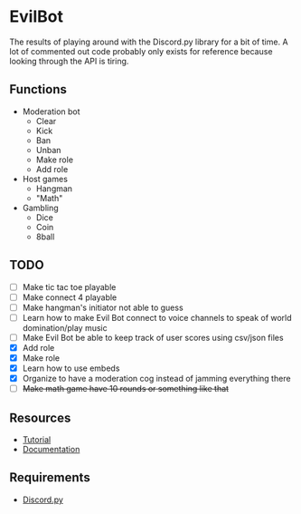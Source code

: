 # EvilBot
The results of playing around with the Discord.py library for a bit of time. A lot of commented out code probably only exists for reference because looking through the API is tiring. 
## Functions
* Moderation bot
  * Clear
  * Kick
  * Ban
  * Unban
  * Make role
  * Add role
* Host games
  * Hangman
  * "Math"
* Gambling
  * Dice
  * Coin
  * 8ball
## TODO
- [ ] Make tic tac toe playable
- [ ] Make connect 4 playable
- [ ] Make hangman's initiator not able to guess
- [ ] Learn how to make Evil Bot connect to voice channels to speak of world domination/play music
- [ ] Make Evil Bot be able to keep track of user scores using csv/json files
- [X] Add role
- [X] Make role
- [X] Learn how to use embeds
- [X] Organize to have a moderation cog instead of jamming everything there
- [ ] ~~Make math game have 10 rounds or something like that~~
## Resources
* [Tutorial](https://www.youtube.com/watch?v=nW8c7vT6Hl4&list=PLW3GfRiBCHOhfVoiDZpSz8SM_HybXRPzZ)
* [Documentation](https://discordpy.readthedocs.io/en/latest/api.html)
## Requirements
* [Discord.py](https://pypi.org/project/discord.py/)
